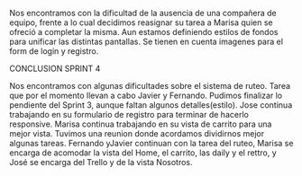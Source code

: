 Nos encontramos con la dificultad de la ausencia de una compañera de equipo, frente a lo cual decidimos 
reasignar su tarea a Marisa quien se ofreció a completar la misma.
Aun estamos definiendo estilos de fondos para unificar las distintas pantallas. Se tienen en cuenta imagenes
para el form de login y registro.


CONCLUSION SPRINT 4

Nos encontramos con algunas dificultades sobre el sistema de ruteo. Tarea que por el momento llevan a cabo Javier y Fernando. Pudimos finalizar lo pendiente del Sprint 3, aunque faltan algunos detalles(estilo). Jose continua trabajando en su formulario de registro para terminar de hacerlo responsive. Marisa continua trabajando en su vista de carrito para una mejor vista. 
Tuvimos una reunion donde acordamos dividirnos mejor algunas tareas. Fernando yJavier continuan con la tarea del ruteo, Marisa se encarga de acomodar la vista del Home, el carrito, las daily y el rettro, y José se encarga del Trello y de la vista Nosotros.